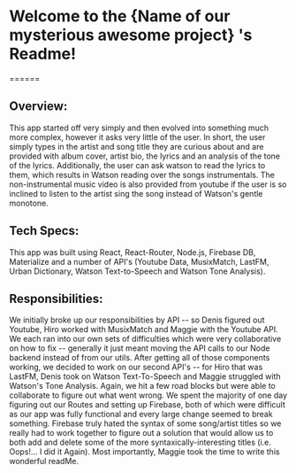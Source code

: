 # Welcome to the {Name of our mysterious awesome project} 's Readme!
======

## Overview:
This app started off very simply and then evolved into something much more complex, however it asks very little of the user. In short, the user simply types in the artist and song title they are curious about and are provided with album cover, artist bio, the lyrics and an analysis of the tone of the lyrics. Additionally, the user can ask watson to read the lyrics to them, which results in Watson reading over the songs instrumentals. The non-instrumental music video is also provided from youtube if the user is so inclined to listen to the artist sing the song instead of Watson's gentle monotone.


##  Tech Specs: 
This app was built using React, React-Router, Node.js, Firebase DB, Materialize and a number of API's (Youtube Data, MusixMatch, LastFM, Urban Dictionary, Watson Text-to-Speech and Watson Tone Analysis).

##  Responsibilities: 
We initially broke up our responsibilities by API -- so Denis figured out Youtube, Hiro worked with MusixMatch and Maggie with the Youtube API. We each ran into our own sets of difficulties which were very collaborative on how to fix -- generally it just meant moving the API calls to our Node backend instead of from our utils. After getting all of those components working, we decided to work on our second API's -- for Hiro that was LastFM, Denis took on Watson Text-To-Speech and Maggie struggled with Watson's Tone Analysis. Again, we hit a few road blocks but were able to collaborate to figure out what went wrong. We spent the majority of one day figuring out our Routes and setting up Firebase, both of which were difficult as our app was fully functional and every large change seemed to break something. Firebase truly hated the syntax of some song/artist titles so we really had to work together to figure out a solution that would allow us to both add and delete some of the more syntaxically-interesting titles (i.e. Oops!... I did it Again). Most importantly, Maggie took the time to write this wonderful readMe.
